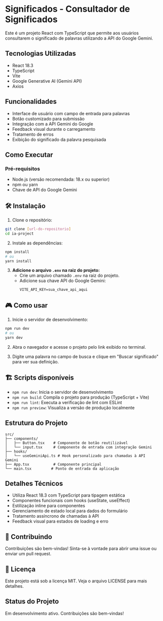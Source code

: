 # Significados - Consultador de Significados

Este é um projeto React com TypeScript que permite aos usuários consultarem o significado de palavras utilizando a API do Google Gemini.

## Tecnologias Utilizadas
- React 18.3
- TypeScript
- Vite
- Google Generative AI (Gemini API)
- Axios

## Funcionalidades
- Interface de usuário com campo de entrada para palavras
- Botão customizado para submissão
- Integração com a API Gemini do Google
- Feedback visual durante o carregamento
- Tratamento de erros
- Exibição do significado da palavra pesquisada

## Como Executar

### Pré-requisitos
- Node.js (versão recomendada: 18.x ou superior)
- npm ou yarn
- Chave de API do Google Gemini

## 🛠️ Instalação

1. Clone o repositório:
```bash
git clone [url-do-repositorio]
cd ia-project
```

2. Instale as dependências:
```bash
npm install
# ou
yarn install
```

3. **Adicione o arquivo `.env` na raiz do projeto:**
   - Crie um arquivo chamado `.env` na raiz do projeto.
   - Adicione sua chave API do Google Gemini:
     ```
     VITE_API_KEY=sua_chave_api_aqui
     ```
## 🎮 Como usar

1. Inicie o servidor de desenvolvimento:
```bash
npm run dev
# ou
yarn dev
```
2. Abra o navegador e acesse o projeto pelo link exibido no terminal.

3. Digite uma palavra no campo de busca e clique em "Buscar significado" para ver sua definição.

## 🏗️ Scripts disponíveis

- `npm run dev`: Inicia o servidor de desenvolvimento
- `npm run build`: Compila o projeto para produção (TypeScript + Vite)
- `npm run lint`: Executa a verificação de lint com ESLint
- `npm run preview`: Visualiza a versão de produção localmente

## Estrutura do Projeto
```
src/
├── components/
│   ├── Button.tsx    # Componente de botão reutilizável
│   └── input.tsx     # Componente de entrada com integração Gemini
├── hooks/
│   └── useGeminiApi.ts # Hook personalizado para chamadas à API Gemini
├── App.tsx           # Componente principal
└── main.tsx         # Ponto de entrada da aplicação
```

## Detalhes Técnicos
- Utiliza React 18.3 com TypeScript para tipagem estática
- Componentes funcionais com hooks (useState, useEffect)
- Estilização inline para componentes
- Gerenciamento de estado local para dados do formulário
- Tratamento assíncrono de chamadas à API
- Feedback visual para estados de loading e erro

## 🤝 Contribuindo

Contribuições são bem-vindas! Sinta-se à vontade para abrir uma issue ou enviar um pull request.

## 📄 Licença

Este projeto está sob a licença MIT. Veja o arquivo LICENSE para mais detalhes.

## Status do Projeto
Em desenvolvimento ativo. Contribuições são bem-vindas!
